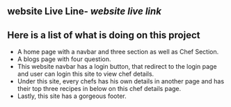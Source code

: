 ## website Live Line- _website live link_

## Here is a list of what is doing on this project
* A home page with a navbar and three section as well as Chef Section.
* A blogs page with four question.
* This website navbar has a login button, that redirect to the login page and user can login this site to view chef details.
* Under this site, every chefs has his own details in another page and has their top three recipes in below on this chef details page.
* Lastly, this site has a gorgeous footer.